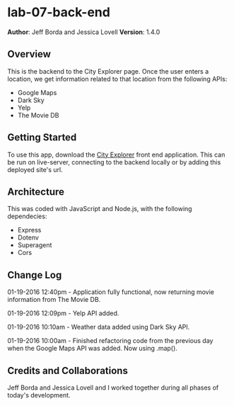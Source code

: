# lab-07-back-end

**Author**: Jeff Borda and Jessica Lovell
**Version**: 1.4.0

## Overview
This is the backend to the City Explorer page.  Once the user enters a location, we get information related to that location from the following APIs:
- Google Maps
- Dark Sky
- Yelp
- The Movie DB

## Getting Started
To use this app, download the [City Explorer](https://github.com/codefellows/seattle-301d38/tree/master/06-node-express-apis) front end application.  This can be run on live-server, connecting to the backend locally or by adding this deployed site's url.

## Architecture
This was coded with JavaScript and Node.js, with the following dependecies:
- Express
- Dotenv
- Superagent
- Cors

## Change Log
01-19-2016 12:40pm - Application fully functional, now returning movie information from The Movie DB.

01-19-2016 12:09pm - Yelp API added.

01-19-2016 10:10am - Weather data added using Dark Sky API.

01-19-2016 10:00am - Finished refactoring code from the previous day when the Google Maps API was added.  Now using .map().

## Credits and Collaborations
Jeff Borda and Jessica Lovell and I worked together during all phases of today's development.